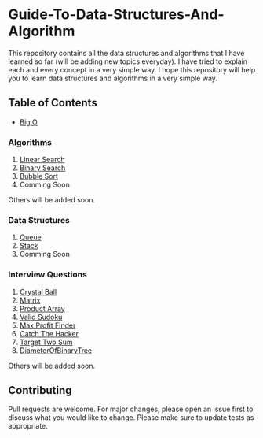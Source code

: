 # Guide-To-Data-Structures-And-Algorithm

This repository contains all the data structures and algorithms that I have learned so far (will be adding new topics everyday). I have tried to explain each and every concept in a very simple way. I hope this repository will help you to learn data structures and algorithms in a very simple way.

## Table of Contents

- [Big O](https://github.com/BinayakJha/Guide-To-Data-Structures-And-Algorithm/blob/main/1-BigO.md)
### Algorithms

1) [Linear Search](https://github.com/BinayakJha/Guide-To-Data-Structures-And-Algorithm/blob/main/algorithms/1.LinearSearch/Readme.md)
2) [Binary Search](https://github.com/BinayakJha/Guide-To-Data-Structures-And-Algorithm/blob/main/algorithms/2.BinarySearch/Readme.md)
3) [Bubble Sort](https://github.com/BinayakJha/Guide-To-Data-Structures-And-Algorithm/tree/main/algorithms/3.BubbleSort/Readme.md)
4) Comming Soon

Others will be added soon.


### Data Structures

1) [Queue](https://github.com/BinayakJha/Guide-To-Data-Structures-And-Algorithm/blob/main/DataStructures/Queue/Queue.md)
2) [Stack](https://github.com/BinayakJha/Guide-To-Data-Structures-And-Algorithm/blob/main/DataStructures/Stack/Stack.md)
3) Comming Soon

### Interview Questions

1) [Crystal Ball](https://github.com/BinayakJha/Guide-To-Data-Structures-And-Algorithm/blob/main/InterviewQuestions/crystalBall)
2) [ Matrix](https://github.com/BinayakJha/Guide-To-Data-Structures-And-Algorithm/blob/main/InterviewQuestions/Matrix)
3) [Product Array](https://github.com/BinayakJha/Guide-To-Data-Structures-And-Algorithm/blob/main/InterviewQuestions/ProductArray)
4) [Valid Sudoku](https://github.com/BinayakJha/Guide-To-Data-Structures-And-Algorithm/blob/main/InterviewQuestions/ValidSudokuBoard)
5) [Max Profit Finder](https://github.com/BinayakJha/Guide-To-Data-Structures-And-Algorithm/blob/main/InterviewQuestions/MaxProfit)
6) [Catch The Hacker](https://github.com/BinayakJha/Guide-To-Data-Structures-And-Algorithm/blob/main/InterviewQuestions/CatchTheHacker)
7) [Target Two Sum](https://github.com/BinayakJha/Guide-To-Data-Structures-And-Algorithm/blob/main/InterviewQuestions/TargetTwoSum)
8) [DiameterOfBinaryTree](https://github.com/BinayakJha/Guide-To-Data-Structures-And-Algorithm/blob/main/InterviewQuestions/DiameterOfBinaryTree)

Others will be added soon.

## Contributing

Pull requests are welcome. For major changes, please open an issue first to discuss what you would like to change.
Please make sure to update tests as appropriate. 
